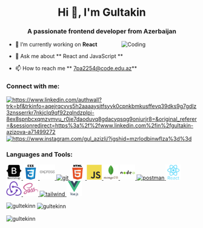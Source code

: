 <h1 align="center">Hi 👋, I'm Gultakin</h1>
<h3 align="center">A passionate frontend developer from Azerbaijan</h3>
<img align="right" width="200" src="https://media2.giphy.com/media/4jEmDP26dZXuyytRAk/giphy.gif?cid=ecf05e47d3028uavoi2igyel8rgqxjzfygo7vd6wgf6ey9t3&ep=v1_gifs_related&rid=giphy.gif&ct=g" alt="Coding "/>


- 🔭 I’m currently working on **React**

- 💬 Ask me about ** React and JavaScript **

- 📫 How to reach me ** 7pa2254@code.edu.az**

<h3 align="left">Connect with me:</h3>
<p align="left">
<a href="https://linkedin.com/in/https://www.linkedin.com/authwall?trk=bf&trkinfo=aqejrqcvvs5h2aaaaysjtfsyvk0cpnkbmkusffevq39dks9g7gdlz3znsserrkr7nkjclq9qf92zqlndzplpi-8ex8spnbcxqmzvmvu_r0je7daoduvq8gdacyqsqg9oniurjr8=&original_referer=&sessionredirect=https%3a%2f%2fwww.linkedin.com%2fin%2fgultakin-azizova-a71499272" target="blank"><img align="center" src="https://raw.githubusercontent.com/rahuldkjain/github-profile-readme-generator/master/src/images/icons/Social/linked-in-alt.svg" alt="https://www.linkedin.com/authwall?trk=bf&trkinfo=aqejrqcvvs5h2aaaaysjtfsyvk0cpnkbmkusffevq39dks9g7gdlz3znsserrkr7nkjclq9qf92zqlndzplpi-8ex8spnbcxqmzvmvu_r0je7daoduvq8gdacyqsqg9oniurjr8=&original_referer=&sessionredirect=https%3a%2f%2fwww.linkedin.com%2fin%2fgultakin-azizova-a71499272" height="30" width="40" /></a>
<a href="https://instagram.com/https://www.instagram.com/gul_azizli/?igshid=mzrlodbinwflza%3d%3d" target="blank"><img align="center" src="https://raw.githubusercontent.com/rahuldkjain/github-profile-readme-generator/master/src/images/icons/Social/instagram.svg" alt="https://www.instagram.com/gul_azizli/?igshid=mzrlodbinwflza%3d%3d" height="30" width="40" /></a>
</p>

<h3 align="left">Languages and Tools:</h3>
<p align="left"> <a href="https://getbootstrap.com" target="_blank" rel="noreferrer"> <img src="https://raw.githubusercontent.com/devicons/devicon/master/icons/bootstrap/bootstrap-plain-wordmark.svg" alt="bootstrap" width="40" height="40"/> </a> <a href="https://www.w3schools.com/css/" target="_blank" rel="noreferrer"> <img src="https://raw.githubusercontent.com/devicons/devicon/master/icons/css3/css3-original-wordmark.svg" alt="css3" width="40" height="40"/> </a> <a href="https://expressjs.com" target="_blank" rel="noreferrer"> <img src="https://raw.githubusercontent.com/devicons/devicon/master/icons/express/express-original-wordmark.svg" alt="express" width="40" height="40"/> </a> <a href="https://git-scm.com/" target="_blank" rel="noreferrer"> <img src="https://www.vectorlogo.zone/logos/git-scm/git-scm-icon.svg" alt="git" width="40" height="40"/> </a> <a href="https://www.w3.org/html/" target="_blank" rel="noreferrer"> <img src="https://raw.githubusercontent.com/devicons/devicon/master/icons/html5/html5-original-wordmark.svg" alt="html5" width="40" height="40"/> </a> <a href="https://developer.mozilla.org/en-US/docs/Web/JavaScript" target="_blank" rel="noreferrer"> <img src="https://raw.githubusercontent.com/devicons/devicon/master/icons/javascript/javascript-original.svg" alt="javascript" width="40" height="40"/> </a> <a href="https://www.mongodb.com/" target="_blank" rel="noreferrer"> <img src="https://raw.githubusercontent.com/devicons/devicon/master/icons/mongodb/mongodb-original-wordmark.svg" alt="mongodb" width="40" height="40"/> </a> <a href="https://nodejs.org" target="_blank" rel="noreferrer"> <img src="https://raw.githubusercontent.com/devicons/devicon/master/icons/nodejs/nodejs-original-wordmark.svg" alt="nodejs" width="40" height="40"/> </a> <a href="https://postman.com" target="_blank" rel="noreferrer"> <img src="https://www.vectorlogo.zone/logos/getpostman/getpostman-icon.svg" alt="postman" width="40" height="40"/> </a> <a href="https://reactjs.org/" target="_blank" rel="noreferrer"> <img src="https://raw.githubusercontent.com/devicons/devicon/master/icons/react/react-original-wordmark.svg" alt="react" width="40" height="40"/> </a> <a href="https://reactnative.dev/" target="_blank" rel="noreferrer">  <img src="https://raw.githubusercontent.com/devicons/devicon/master/icons/redux/redux-original.svg" alt="redux" width="40" height="40"/> </a> <a href="https://sass-lang.com" target="_blank" rel="noreferrer"> <img src="https://raw.githubusercontent.com/devicons/devicon/master/icons/sass/sass-original.svg" alt="sass" width="40" height="40"/> </a> <a href="https://tailwindcss.com/" target="_blank" rel="noreferrer"> <img src="https://www.vectorlogo.zone/logos/tailwindcss/tailwindcss-icon.svg" alt="tailwind" width="40" height="40"/> </a> <a href="https://vuejs.org/" target="_blank" rel="noreferrer"> <img src="https://raw.githubusercontent.com/devicons/devicon/master/icons/vuejs/vuejs-original-wordmark.svg" alt="vuejs" width="40" height="40"/> </a> </p>

<p><img align="left" src="https://github-readme-stats.vercel.app/api/top-langs?username=gultekinn&show_icons=true&locale=en&layout=compact" alt="gultekinn" /></p>

<p>&nbsp;<img align="center" src="https://github-readme-stats.vercel.app/api?username=gultekinn&show_icons=true&locale=en" alt="gultekinn" /></p>

<p><img align="center" src="https://github-readme-streak-stats.herokuapp.com/?user=gultekinn&" alt="gultekinn" /></p>
